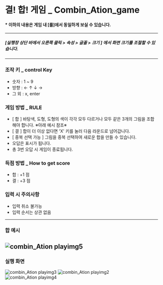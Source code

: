 # 결! 합! 게임 _ Combin_Ation_game  
#### * 이하의 내용은 게임 내 [룰]에서 동일하게 보실 수 있습니다. 
-------
##### [실행창 상단 바에서 오른쪽 클릭 > 속성 > 글꼴 > 크기 ] 에서 화면 크기를 조절할 수 있습니다.
-------
### 조작 키 _ control Key
  + 숫자 :  1 ~ 9 
  + 방향 :  ← ↑ ↓ → 
  + 그 외 :  x, enter


### 게임 방법 _ RULE

- [ 합 ] 바탕색, 도형, 도형의 색이 각각 모두 다르거나 모두 같은 3개의 그림을 조합 해야 합니다. ※아래 예시 참조※
- [ 결 ] 합이 더 이상 없다면 'X' 키를 눌러 다음 라운드로 넘어갑니다.
- [ 중복 선택 가능 ] 그림을 중복 선택하여 새로운 합을 만들 수 있습니다.
- 오답은 표시가 됩니다.
- 총 3번 오답 시 게임이 종료됩니다.

### 득점 방법 _ How to get score
- 합 : +1 점
- 결 : +3 점

### 입력 시 주의사항
- 입력 취소 불가능
- 입력 순서는 상관 없음

-------------
### 합 예시
![combin_Ation playimg5](https://user-images.githubusercontent.com/64065652/117989765-8b087700-b377-11eb-9882-19f5c7272730.jpg)
------------
### 실행 화면 
![combin_Ation playimg3](https://user-images.githubusercontent.com/64065652/117989775-8c39a400-b377-11eb-835c-22dccb251aab.jpg)
![combin_Ation playimg2](https://user-images.githubusercontent.com/64065652/117989786-8d6ad100-b377-11eb-9fb3-9cfe3a076ae5.jpg)
![combin_Ation playimg4](https://user-images.githubusercontent.com/64065652/117989798-8e9bfe00-b377-11eb-9319-21dec5441bd1.jpg)

